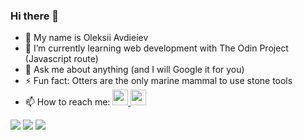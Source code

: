 ### Hi there 👋

* :bust_in_silhouette: My name is Oleksii Avdieiev
* 🌱 I’m currently learning web development with The Odin Project (Javascript route)
* 💬 Ask me about anything (and I will Google it for you)
* ⚡ Fun fact: Otters are the only marine mammal to use stone tools
* 📫 How to reach me: <a href="https://t.me/ImRealConfucii"><img height="25" src="https://cdn3.iconfinder.com/data/icons/social-icons-33/512/Telegram-512.png"/></a><a href="https://www.linkedin.com/in/confucii/">
    <img height="25" src="https://cdn2.iconfinder.com/data/icons/social-icon-3/512/social_style_3_in-306.png"/></a> <br>

<img src="https://github-readme-stats.vercel.app/api?username=confucii&show_icons=true"/>

<img src="https://github-readme-stats.vercel.app/api/top-langs?username=confucii&layout=compact"/>

<img src="https://github-readme-streak-stats.herokuapp.com/?user=confucii"/>

<!--
**Confucii/confucii** is a ✨ _special_ ✨ repository because its `README.md` (this file) appears on your GitHub profile.

Here are some ideas to get you started:

- 🔭 I’m currently working on ...
- 🌱 I’m currently learning ...
- 👯 I’m looking to collaborate on ...
- 🤔 I’m looking for help with ...
- 💬 Ask me about ...
- 📫 How to reach me: ...
- 😄 Pronouns: ...
- ⚡ Fun fact: ...
-->
